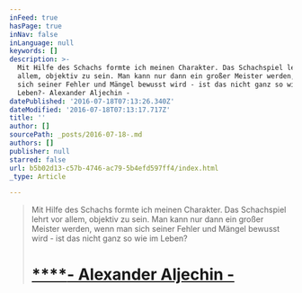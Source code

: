 ```yaml
---
inFeed: true
hasPage: true
inNav: false
inLanguage: null
keywords: []
description: >-
  Mit Hilfe des Schachs formte ich meinen Charakter. Das Schachspiel lehrt vor
  allem, objektiv zu sein. Man kann nur dann ein großer Meister werden, wenn man
  sich seiner Fehler und Mängel bewusst wird - ist das nicht ganz so wie im
  Leben?- Alexander Aljechin - 
datePublished: '2016-07-18T07:13:26.340Z'
dateModified: '2016-07-18T07:13:17.717Z'
title: ''
author: []
sourcePath: _posts/2016-07-18-.md
authors: []
publisher: null
starred: false
url: b5b02d13-c57b-4746-ac79-5b4efd597ff4/index.html
_type: Article

---
```

> Mit Hilfe des Schachs formte ich meinen Charakter. Das Schachspiel lehrt vor allem, objektiv zu sein. Man kann nur dann ein großer Meister werden, wenn man sich seiner Fehler und Mängel bewusst wird - ist das nicht ganz so wie im Leben?
> 
> # [****][0]**[- Alexander Aljechin - ][0]**



[0]: null